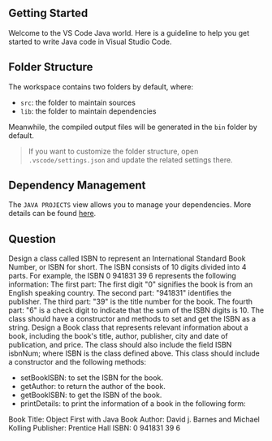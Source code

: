 ## Getting Started

Welcome to the VS Code Java world. Here is a guideline to help you get started to write Java code in Visual Studio Code.

## Folder Structure

The workspace contains two folders by default, where:

- `src`: the folder to maintain sources
- `lib`: the folder to maintain dependencies

Meanwhile, the compiled output files will be generated in the `bin` folder by default.

> If you want to customize the folder structure, open `.vscode/settings.json` and update the related settings there.

## Dependency Management

The `JAVA PROJECTS` view allows you to manage your dependencies. More details can be found [here](https://github.com/microsoft/vscode-java-dependency#manage-dependencies).


## Question
Design a class called ISBN to represent an International Standard Book Number, or ISBN for short. 
The ISBN consists of 10 digits divided into 4 parts. For example, the ISBN 0 941831 39 6 represents the 
following information: 
The first part: The first digit "0" signifies the book is from an English speaking country. 
The second part: "941831" identifies the publisher. 
The third part: "39" is the title number for the book. 
The fourth part: "6" is a check digit to indicate that the sum of the ISBN digits is 10. 
The class should have a constructor and methods to set and get the ISBN as a string. 
Design a Book class that represents relevant information about a book, including the book's title, author, 
publisher, city and date of publication, and price. The class should also include the field ISBN isbnNum; 
where ISBN is the class defined above. 
This class should include a constructor and the following methods: 
- setBookISBN: to set the ISBN for the book. 
- getAuthor: to return the author of the book. 
- getBookISBN: to get the ISBN of the book. 
- printDetails: to print the information of a book in the following form: 
 
 Book Title: Object First with Java 
Book Author: David j. Barnes and Michael Kolling 
Publisher: Prentice Hall
ISBN: 0 941831 39 6 

